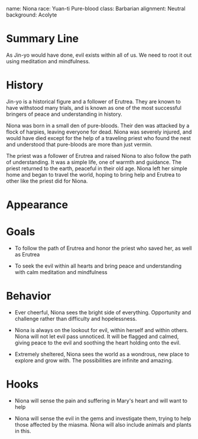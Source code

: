 name: Niona
race: Yuan-ti Pure-blood
class: Barbarian
alignment: Neutral
background: Acolyte

# Summary Line

As Jin-yo would have done, evil exists within all of us. We need to root it out using meditation and mindfulness. 

# History

Jin-yo is a historical figure and a follower of Erutrea. They are known to have withstood many trials, and is known as one of the most successful bringers of peace and understanding in history.

Niona was born in a small den of pure-bloods. Their den was attacked by a flock of harpies, leaving everyone for dead. Niona was severely injured, and would have died except for the help of a traveling priest who found the nest and understood that pure-bloods are more than just vermin.

The priest was a follower of Erutrea and raised Niona to also follow the path of understanding. It was a simple life, one of warmth and guidance. The priest returned to the earth, peaceful in their old age. Niona left her simple home and began to travel the world, hoping to bring help and Erutrea to other like the priest did for Niona.

# Appearance

# Goals

- To follow the path of Erutrea and honor the priest who saved her, as well as Erutrea

- To seek the evil within all hearts and bring peace and understanding with calm meditation and mindfulness


# Behavior

- Ever cheerful, Niona sees the bright side of everything. Opportunity and challenge rather than difficulty and hopelessness.

- Niona is always on the lookout for evil, within herself and within others. Niona will not let evil pass unnoticed. It will be flagged and calmed, giving peace to the evil and soothing the heart holding onto the evil.

- Extremely sheltered, Niona sees the world as a wondrous, new place to explore and grow with. The possibilities are infinite and amazing.

# Hooks

- Niona will sense the pain and suffering in Mary's heart and will want to help

- Niona will sense the evil in the gems and investigate them, trying to help those affected by the miasma. Niona will also include animals and plants in this.

<!--  LocalWords:  Niona Erutrea Jin
 -->
